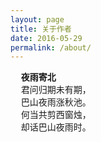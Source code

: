 ```yaml
---
layout: page
title: 关于作者
date: 2016-05-29
permalink: /about/
---
```


<pre>
  <strong>夜雨寄北</strong>
  君问归期未有期，
  巴山夜雨涨秋池。
  何当共剪西窗烛，
  却话巴山夜雨时。
</pre>

